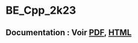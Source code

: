# BE_Cpp_2k23
## Documentation : Voir [PDF](Alarme/latex/refman.pdf), [HTML](https://htmlpreview.github.io/?https://github.com/TacTac315/BE_Cpp_2k23/blob/main/Alarme/html/inherits.html)
